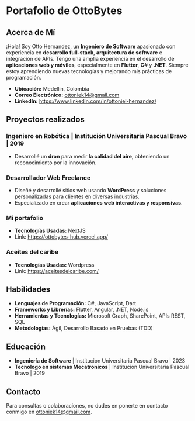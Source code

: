 # Portafolio de OttoBytes

## Acerca de Mí

¡Hola! Soy Otto Hernandez, un **Ingeniero de Software** apasionado con experiencia en **desarrollo full-stack**, **arquitectura de software** e integración de APIs. Tengo una amplia experiencia en el desarrollo de **aplicaciones web y móviles**, especialmente en **Flutter**, **C#** y **.NET**. Siempre estoy aprendiendo nuevas tecnologías y mejorando mis prácticas de programación.

- **Ubicación:** Medellin, Colombia
- **Correo Electrónico:** ottoniek14@gmail.com
- **LinkedIn:** https://www.linkedin.com/in/ottoniel-hernandez/

## Proyectos realizados

### Ingeniero en Robótica | **Institución Universitaria Pascual Bravo** | 2019
- Desarrollé un **dron** para medir **la calidad del aire**, obteniendo un reconocimiento por la innovación.

### Desarrollador Web Freelance 
- Diseñé y desarrollé sitios web usando **WordPress** y soluciones personalizadas para clientes en diversas industrias.
- Especializado en crear **aplicaciones web interactivas y responsivas**.

### Mi portafolio 
- **Tecnologías Usadas:** NextJS
- Link: https://ottobytes-hub.vercel.app/

### Aceites del caribe
- **Tecnologías Usadas:** Wordpress
- Link: https://aceitesdelcaribe.com/

## Habilidades

- **Lenguajes de Programación:** C#, JavaScript, Dart
- **Frameworks y Librerías:** Flutter, Angular, .NET, Node.js
- **Herramientas y Tecnologías:** Microsoft Graph, SharePoint, APIs REST, SQL
- **Metodologías:** Ágil, Desarrollo Basado en Pruebas (TDD)

## Educación

- **Ingeniería de Software** | Institucion Universitaria Pascual Bravo | 2023
- **Tecnologo en sistemas Mecatronicos** | Institucion Universitaria Pascual Bravo | 2019

## Contacto
Para consultas o colaboraciones, no dudes en ponerte en contacto conmigo en ottoniek14@gmail.com.


